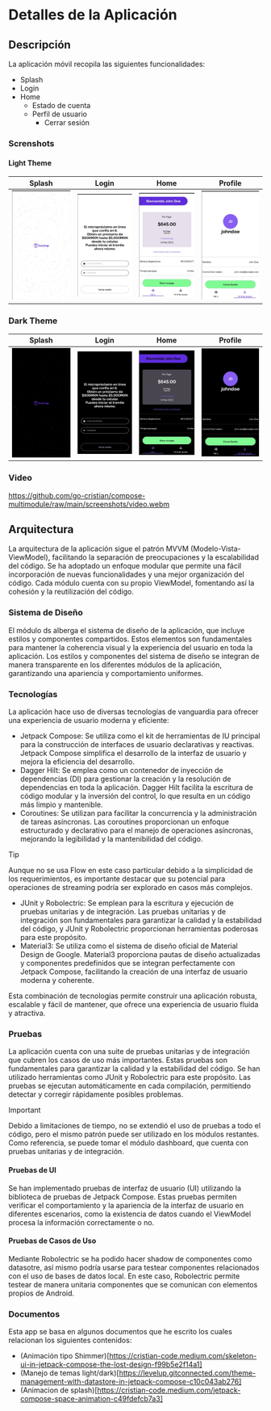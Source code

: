 # Detalles de la Aplicación

## Descripción

La aplicación móvil recopila las siguientes funcionalidades:

- Splash
- Login
- Home
    - Estado de cuenta
    - Perfil de usuario
        - Cerrar sesión

### Screnshots

#### Light Theme
| Splash                                    | Login                                   | Home                                  | Profile                                     |
|-------------------------------------------|-----------------------------------------|---------------------------------------|---------------------------------------------|
| ![Splash](./screenshots/splash_light.jpg) | ![Login](./screenshots/login_light.jpg) | ![Home](./screenshots/home_light.jpg) | ![Profile](./screenshots/profile_light.jpg) |

### Dark Theme
| Splash                                   | Login                                  | Home                                 | Profile                                    |
|------------------------------------------|----------------------------------------|--------------------------------------|--------------------------------------------|
| ![Splash](./screenshots/splash_dark.jpg) | ![Login](./screenshots/login_dark.jpg) | ![Home](./screenshots/home_dark.jpg) | ![Profile](./screenshots/profile_dark.jpg) |

### Video
https://github.com/go-cristian/compose-multimodule/raw/main/screenshots/video.webm

## Arquitectura

La arquitectura de la aplicación sigue el patrón MVVM (Modelo-Vista-ViewModel), facilitando la
separación de preocupaciones y la escalabilidad del código. Se ha adoptado un enfoque modular que
permite una fácil incorporación de nuevas funcionalidades y una mejor organización del código. Cada
módulo cuenta con su propio ViewModel, fomentando así la cohesión y la reutilización del código.

### Sistema de Diseño

El módulo ds alberga el sistema de diseño de la aplicación, que incluye estilos y componentes
compartidos. Estos elementos son fundamentales para mantener la coherencia visual y la experiencia
del usuario en toda la aplicación. Los estilos y componentes del sistema de diseño se integran de
manera transparente en los diferentes módulos de la aplicación, garantizando una apariencia y
comportamiento uniformes.

### Tecnologías

La aplicación hace uso de diversas tecnologías de vanguardia para ofrecer una experiencia de usuario
moderna y eficiente:

- Jetpack Compose: Se utiliza como el kit de herramientas de IU principal para la construcción de
  interfaces de usuario declarativas y reactivas. Jetpack Compose simplifica el desarrollo de la
  interfaz de usuario y mejora la eficiencia del desarrollo.
- Dagger Hilt: Se emplea como un contenedor de inyección de dependencias (DI) para gestionar la
  creación y la resolución de dependencias en toda la aplicación. Dagger Hilt facilita la escritura
  de código modular y la inversión del control, lo que resulta en un código más limpio y mantenible.
- Coroutines: Se utilizan para facilitar la concurrencia y la administración de tareas asíncronas.
  Las coroutines proporcionan un enfoque estructurado y declarativo para el manejo de operaciones
  asíncronas, mejorando la legibilidad y la mantenibilidad del código.

> [!TIP]
> Aunque no se usa Flow en este caso particular debido a la simplicidad de los requerimientos, es
> importante destacar que su potencial para operaciones de streaming podría ser explorado en casos más
> complejos.

- JUnit y Robolectric: Se emplean para la escritura y ejecución de pruebas unitarias y de
  integración. Las pruebas unitarias y de integración son fundamentales para garantizar la calidad y
  la estabilidad del código, y JUnit y Robolectric proporcionan herramientas poderosas para este
  propósito.
- Material3: Se utiliza como el sistema de diseño oficial de Material Design de Google. Material3
  proporciona pautas de diseño actualizadas y componentes predefinidos que se integran perfectamente
  con Jetpack Compose, facilitando la creación de una interfaz de usuario moderna y coherente.

Esta combinación de tecnologías permite construir una aplicación robusta, escalable y fácil de
mantener, que ofrece una experiencia de usuario fluida y atractiva.

### Pruebas

La aplicación cuenta con una suite de pruebas unitarias y de integración que cubren los casos de uso
más importantes. Estas pruebas son fundamentales para garantizar la calidad y la estabilidad del
código. Se han utilizado herramientas como JUnit y Robolectric para este propósito. Las pruebas se
ejecutan automáticamente en cada compilación, permitiendo detectar y corregir rápidamente posibles
problemas.

> [!IMPORTANT]  
> Debido a limitaciones de tiempo, no se extendió el uso de pruebas a todo el código, pero el mismo
> patrón puede ser utilizado en los módulos restantes. Como referencia, se puede tomar el módulo
> dashboard, que cuenta con pruebas unitarias y de integración.

#### Pruebas de UI

Se han implementado pruebas de interfaz de usuario (UI) utilizando la biblioteca de pruebas de
Jetpack Compose. Estas pruebas permiten verificar el comportamiento y la apariencia de la interfaz
de usuario en diferentes escenarios, como la existencia de datos cuando el ViewModel procesa la
información correctamente o no.

#### Pruebas de Casos de Uso

Mediante Robolectric se ha podido hacer shadow de componentes como datasotre, así mismo podría
usarse para testear componentes relacionados con el uso de bases de datos local. En este caso,
Robolectric permite testear de manera unitaria componentes que se comunican con elementos propios de
Android.

### Documentos

Esta app se basa en algunos documentos que he escrito los cuales relacionan los siguientes contenidos:
- (Animación tipo Shimmer)[https://cristian-code.medium.com/skeleton-ui-in-jetpack-compose-the-lost-design-f99b5e2f14a1]
- (Manejo de temas light/dark)[https://levelup.gitconnected.com/theme-management-with-datastore-in-jetpack-compose-c10c043ab276]
- (Animacion de splash)[https://cristian-code.medium.com/jetpack-compose-space-animation-c49fdefcb7a3]